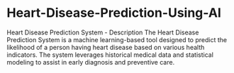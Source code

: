 # Heart-Disease-Prediction-Using-AI
Heart Disease Prediction System - Description  The Heart Disease Prediction System is a machine learning-based tool designed to predict the likelihood of a person having heart disease based on various health indicators. The system leverages historical medical data and statistical modeling to assist in early diagnosis and preventive care. 
